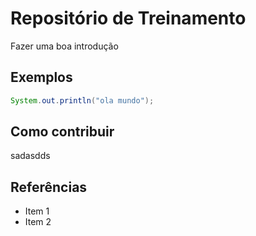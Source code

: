 # Repositório de Treinamento

Fazer uma boa introdução

## Exemplos

```java
System.out.println("ola mundo");
```

## Como contribuir

sadasdds

## Referências

- Item 1
- Item 2
